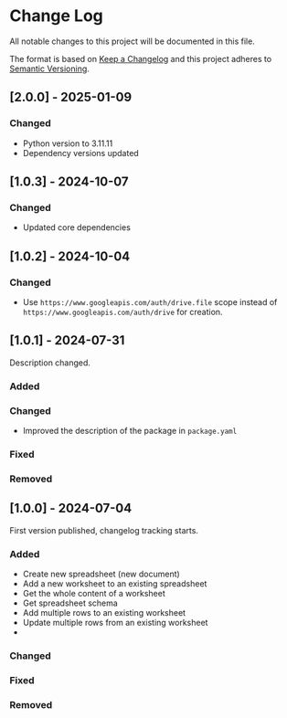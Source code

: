 # Change Log
All notable changes to this project will be documented in this file.

The format is based on [Keep a Changelog](https://keepachangelog.com/)
and this project adheres to [Semantic Versioning](https://semver.org/).

## [2.0.0] - 2025-01-09

### Changed

- Python version to 3.11.11
- Dependency versions updated

## [1.0.3] - 2024-10-07

### Changed

- Updated core dependencies


## [1.0.2] - 2024-10-04

### Changed

- Use `https://www.googleapis.com/auth/drive.file` scope instead of `https://www.googleapis.com/auth/drive` for creation.

## [1.0.1] - 2024-07-31

Description changed.

### Added

### Changed

- Improved the description of the package in `package.yaml`

### Fixed

### Removed

## [1.0.0] - 2024-07-04

First version published, changelog tracking starts.

### Added
- Create new spreadsheet (new document)
- Add a new worksheet to an existing spreadsheet
- Get the whole content of a worksheet
- Get spreadsheet schema
- Add multiple rows to an existing worksheet
- Update multiple rows from an existing worksheet
-

### Changed

### Fixed

### Removed
